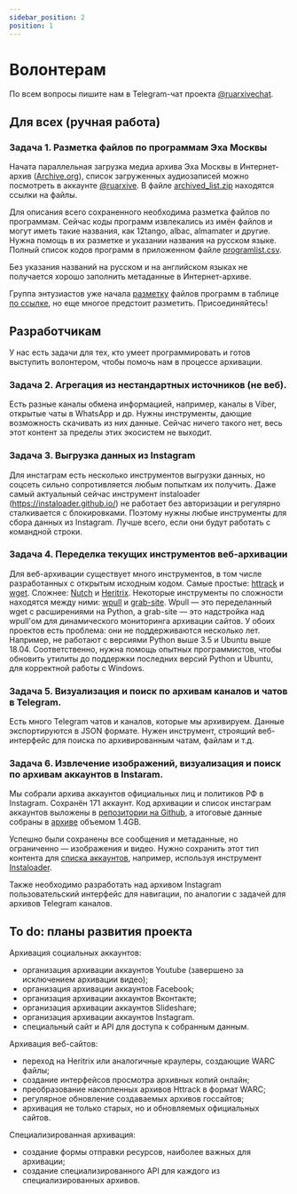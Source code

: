 ```yaml
---
sidebar_position: 2
position: 1
---
```


# Волонтерам

По всем вопросы пишите нам в Telegram-чат проекта [@ruarxivechat](https://t.me/ruarxivechat).


## Для всех (ручная работа)

### Задача 1. Разметка файлов по программам Эха Москвы

Начата параллельная загрузка медиа архива Эха Москвы в Интернет-архив ([Archive.org](https://archive.org/)), список загруженных аудиозаписей можно посмотреть в аккаунте [@ruarxive](https://archive.org/details/@ruarxive). В файле [archived_list.zip](https://t.me/ruarxive/29) находятся ссылки на файлы.

Для описания всего сохраненного необходима разметка файлов по программам. Сейчас коды программ извлекались из имён файлов и могут иметь такие названия, как 12tango, albac, almamater и другие. Нужна помощь в их разметке и указании названия на русском языке. Полный список кодов программ в приложенном файле [programlist.csv](https://t.me/ruarxive/29).

Без указания названий на русском и на английском языках не получается хорошо заполнить метаданные в Интернет-архиве.

Группа энтузиастов уже начала [разметку](https://t.me/ruarxive/28?comment=966) файлов программ в таблице [по ссылке](https://docs.google.com/spreadsheets/d/1RP6mcKuFkuzuHUHELjJ6hWmpB0vCJZrW7X5Zhs78TYk/edit?usp=sharing), но еще многое предстоит разметить. Присоединяйтесь!


## Разработчикам

У нас есть задачи для тех, кто умеет программировать и готов выступить волонтером, чтобы помочь нам в процессе архивации.

### Задача 2. Агрегация из нестандартных источников (не веб).
Есть разные каналы обмена информацией, например, каналы в Viber, открытые чаты в WhatsApp и др. Нужны инструменты, дающие возможность скачивать из них данные. Сейчас ничего такого нет, весь этот контент за пределы этих экосистем не выходит.


### Задача 3. Выгрузка данных из Instagram
Для инстаграм есть несколько инструментов выгрузки данных, но соцсеть сильно сопротивляется любым попыткам их получить. Даже самый актуальный сейчас инструмент instaloader (https://instaloader.github.io/) не работает без авторизации и регулярно сталкивается с блокировками. Поэтому нужны любые инструменты для сбора данных из Instagram. Лучше всего, если они будут работать с командной строки.


### Задача 4. Переделка текущих инструментов веб-архивации
Для веб-архивации существует много инструментов, в том числе разработанных с открытым исходным кодом. Самые простые: [httrack](https://www.httrack.com/) и [wget](https://www.gnu.org/software/wget/). Сложнее: [Nutch](https://nutch.apache.org/) и [Heritrix](https://github.com/internetarchive/heritrix3/releases). Некоторые инструменты по сложности находятся между ними: [wpull](https://github.com/ArchiveTeam/wpull) и [grab-site](https://github.com/ArchiveTeam/grab-site). Wpull — это переделанный wget с расширениями на Python, а grab-site — это надстройка над wpull'ом для динамического мониторинга архивации сайтов. У обоих проектов есть проблема: они не поддерживаются несколько лет. Например, не работают с версиями Python выше 3.5 и Ubuntu выше 18.04. Соответственно, нужна помощь опытных программистов, чтобы обновить утилиты до поддержки последних версий Python и Ubuntu, для корректной работы с Windows.


### Задача 5. Визуализация и поиск по архивам каналов и чатов в Telegram.
Есть много Telegram чатов и каналов, которые мы архивируем. Данные экспортируются в JSON формате. Нужен инструмент, строящий веб-интерфейс для поиска по архивированным чатам, файлам и т.д.


### Задача 6. Извлечение изображений, визуализация и поиск по архивам аккаунтов в Instaram.

Мы собрали архива аккаунтов официальных лиц и политиков РФ в Instagram. Сохранён 171 аккаунт. Код архивации и список инстаграм аккаунтов выложены в [репозитории на Github](https://github.com/ruarxive/rugovinstagrams), а итоговые данные собраны в [архиве](https://cdn.ruarxive.org/public/webcollect2022/govinst2022/_govinstagrams_20220325.zip) объемом 1.4GB.

Успешно были сохранены все сообщения и метаданные, но ограниченно — изображения и видео. Нужно сохранить этот тип контента для [списка аккаунтов](https://github.com/ruarxive/rugovinstagrams/blob/main/instagram.csv), например, используя инструмент [Instaloader](https://instaloader.github.io/).

Также необходимо разработать над архивом Instagram пользовательский интерфейс для навигации, по аналогии с задачей для архивов Telegram каналов.


## To do: планы развития проекта

Архивация социальных аккаунтов:
- организация архивации аккаунтов Youtube (завершено за исключением архивации видео);
- организация архивации аккаунтов Facebook;
- организация архивации аккаунтов Вконтакте;
- организация архивации аккаунтов Slideshare;
- организация архивации аккаунтов Instagram.
- специальный сайт и API для доступа к собранным данным.

Архивация веб-сайтов:
- переход на Heritrix или аналогичные краулеры, создающие WARC файлы;
- создание интерфейсов просмотра архивных копий онлайн;
- преобразование накопленных архивов Httrack в формат WARC;
- регулярное обновление создаваемых архивов госсайтов;
- архивация не только старых, но и обновляемых официальных сайтов.

Специализированная архивация:
- создание формы отправки ресурсов, наиболее важных для архивации;
- создание специализированного API для каждого из специализированных архивов.
